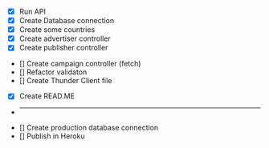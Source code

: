 * [x] Run API
* [x] Create Database connection
* [x] Create some countries
* [x] Create advertiser controller
* [x] Create publisher controller
* [] Create campaign controller (fetch)
* [] Refactor validaton
* [] Create Thunder Client file
* [x] Create READ.ME
* --------------------------------------
* [] Create production database connection
* [] Publish in Heroku
